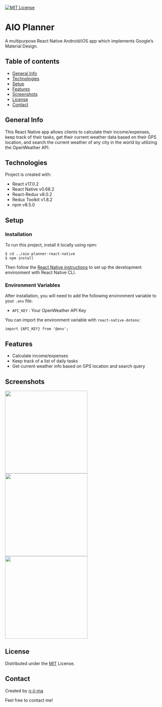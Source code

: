 [![MIT License](https://img.shields.io/badge/License-MIT-blue)](https://opensource.org/licenses/MIT)

# AIO Planner

A multipurpose React Native Android/iOS app which implements Google’s Material Design.

## Table of contents
+ [General Info](#general-info)
+ [Technologies](#technologies)
+ [Setup](#setup)
+ [Features](#features)
+ [Screenshots](#screenshots)
+ [License](#license)
+ [Contact](#contact)

## General Info
This React Native app allows clients to calculate their income/expenses, keep track of their tasks, get their current weather data based on their GPS location, and search the current weather of any city in the world by utilizing the OpenWeather API.

## Technologies
Project is created with:
+ React v17.0.2
+ React Native v0.68.2
+ React-Redux v8.0.2
+ Redux Toolkit v1.8.2
+ npm v8.5.0

## Setup

### Installation
To run this project, install it locally using npm:
```
$ cd ../aio-planner-react-native
$ npm install
```

Then follow the [React Native instructions](https://reactnative.dev/docs/environment-setup) to set up the development environment with React Native CLI.

### Environment Variables
After installation, you will need to add the following environment variable to your `.env` file:

- `API_KEY` : Your OpenWeather API Key

You can import the environment variable with `react-native-dotenv`:
```
import {API_KEY} from '@env';
```

## Features
- Calculate income/expenses
- Keep track of a list of daily tasks
- Get current weather info based on GPS location and search query

## Screenshots
<p float="left">
  <img src="https://user-images.githubusercontent.com/88039431/173394747-a2d29232-33a8-47cb-82b8-92ac577837bb.png" width="270" />
  <img src="https://user-images.githubusercontent.com/88039431/173394769-4e1f9485-8ad5-4a23-8c58-98382ea965e6.png" width="270" />
  <img src="https://user-images.githubusercontent.com/88039431/173394836-66203f14-23f5-4fbc-a9d9-f6b71eb833a8.png" width="270" />
</p>

## License
Distributed under the [MIT](https://opensource.org/licenses/MIT) License.

## Contact
Created by [n-ii-ma](https://github.com/n-ii-ma)

Feel free to contact me!

